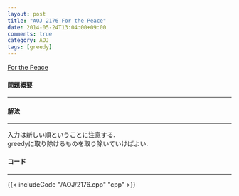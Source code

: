 ```yaml
---
layout: post
title: "AOJ 2176 For the Peace"
date: 2014-05-24T13:04:00+09:00
comments: true
category: AOJ
tags: [greedy]
---
```


[For the Peace](http://judge.u-aizu.ac.jp/onlinejudge/description.jsp?id=2176)

#### 問題概要

****

#### 解法

****

入力は新しい順ということに注意する.  
greedyに取り除けるものを取り除いていけばよい.

#### コード

****

{{< includeCode "/AOJ/2176.cpp" "cpp" >}}
